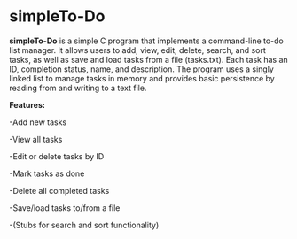 # simpleTo-Do
**simpleTo-Do** is a simple C program that implements a command-line to-do list manager.
It allows users to add, view, edit, delete, search, and sort tasks, as well as save and load tasks from a file (tasks.txt).
Each task has an ID, completion status, name, and description.
The program uses a singly linked list to manage tasks in memory and provides basic persistence by reading from and writing to a text file.

**Features:**

-Add new tasks

-View all tasks

-Edit or delete tasks by ID

-Mark tasks as done

-Delete all completed tasks

-Save/load tasks to/from a file

-(Stubs for search and sort functionality)

